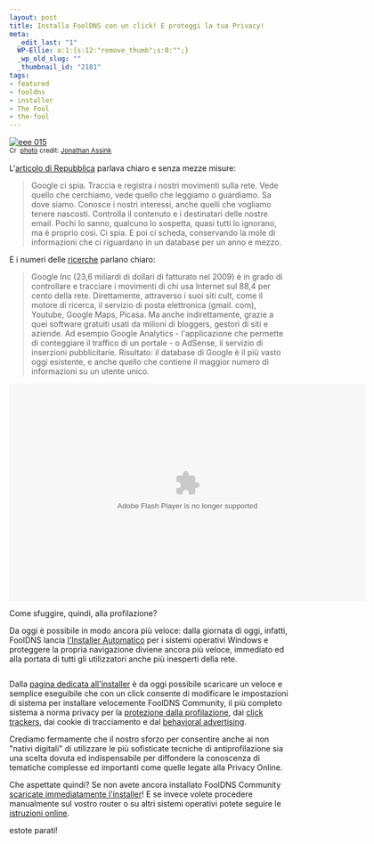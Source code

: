 ```yaml
--- 
layout: post
title: Installa FoolDNS con un click! E proteggi la tua Privacy!
meta: 
  _edit_last: "1"
  WP-Ellie: a:1:{s:12:"remove_thumb";s:0:"";}
  _wp_old_slug: ""
  _thumbnail_id: "2181"
tags: 
- featured
- fooldns
- installer
- The Fool
- the-fool
---
```

<a href="http://www.flickr.com/photos/19702022@N00/2218415080/" title="eee 015" target="_blank"><img src="http://farm3.static.flickr.com/2124/2218415080_1456478bd2.jpg" alt="eee 015" border="0" /></a>  
<small><a href="http://creativecommons.org/licenses/by-nd/2.0/" title="Attribution-NoDerivs License" target="_blank"><img src="http://www.lastknight.com/wp-content/plugins/photo-dropper/images/cc.png" alt="Creative Commons License" border="0" width="16" height="16" align="absmiddle" /></a> <a href="http://www.photodropper.com/photos/" target="_blank">photo</a> credit: <a href="http://www.flickr.com/photos/19702022@N00/2218415080/" title="Jonathan Assink" target="_blank">Jonathan Assink</a></small>

L'<a href="http://www.repubblica.it/tecnologia/2010/08/13/news/google_spia-6257171/">articolo di Repubblica</a> parlava  chiaro e senza mezze misure:  

<blockquote>Google ci spia. Traccia e registra i nostri movimenti sulla rete. Vede quello che cerchiamo, vede quello che leggiamo o guardiamo. Sa dove siamo. Conosce i nostri interessi, anche quelli che vogliamo tenere nascosti. Controlla il contenuto e i destinatari delle nostre email. Pochi lo sanno, qualcuno lo sospetta, quasi tutti lo ignorano, ma è proprio così. Ci spia. E poi ci scheda, conservando la mole di informazioni che ci riguardano in un database per un anno e mezzo.   
</blockquote>

E i numeri delle <a href="http://bits.blogs.nytimes.com/2009/06/02/google-is-top-tracker-of-surfers-in-study/?hp">ricerche</a> parlano chiaro:
<blockquote>Google Inc (23,6 miliardi di dollari di fatturato nel 2009) è in grado di controllare e tracciare i movimenti di chi usa Internet sul 88,4 per cento della rete. Direttamente, attraverso i suoi siti cult, come il motore di ricerca, il servizio di posta elettronica (gmail.  com), Youtube, Google Maps, Picasa. Ma anche indirettamente, grazie a quei software gratuiti usati da milioni di bloggers, gestori di siti e aziende. Ad esempio Google Analytics - l'applicazione che permette di conteggiare il traffico di un portale - o AdSense, il servizio di inserzioni pubblicitarie. Risultato: il database di Google è il più vasto oggi esistente, e anche quello che contiene il maggior numero di informazioni su un utente unico.  
</blockquote>
  
<object classid="clsid:d27cdb6e-ae6d-11cf-96b8-444553540000" codebase="http://download.macromedia.com/pub/shockwave/cabs/flash/swflash.cab#version=10,0,0,0" width="640" height="390"><param name="movie" value="http://tv.repubblica.it/static/swf/z_adv_player.swf"></param><param name="allowScriptAccess" value="always" /><param name="allowFullScreen" value="true"></param><param value="bgColor=black&amp;autostart=false&amp;keyT=&amp;key=&amp;baseURL=http://tv.repubblica.it/static/images/player/&amp;file=repubblicatv/file/2010/08/google_servizioprofiling120810.mp4&amp;repeat=false&amp;logo=1&amp;strip=0&amp;nielsenBrand=repubblicatv_&amp;brand=brand_repubblicaradio&amp;dState=normal&amp;scaleMethod=fit&amp;rel=false&amp;fsType=fl&amp;baseURL=http://tv.repubblica.it/static/images/player/&amp;videoTitle=Veniamo tutti schedati da internet&amp;streamURL=http://tv.repubblica.it/le-inchieste/veniamo-tutti-schedati-da-internet/51691?video&amp;nielsenBrand=repubblicatv_&amp;pub=tecno_e_scienze###" name="flashvars"><embed src="http://tv.repubblica.it/static/swf/z_adv_player.swf" allowScriptAccess="always"  type="application/x-shockwave-flash" allowfullscreen="true" width="640" height="390" flashvars="bgColor=black&amp;autostart=false&amp;keyT=&amp;key=&amp;baseURL=http://tv.repubblica.it/static/images/player/&amp;file=repubblicatv/file/2010/08/google_servizioprofiling120810.mp4&amp;repeat=false&amp;logo=1&amp;strip=0&amp;nielsenBrand=repubblicatv_&amp;brand=brand_repubblicaradio&amp;dState=normal&amp;scaleMethod=fit&amp;rel=false&amp;fsType=fl&amp;baseURL=http://tv.repubblica.it/static/images/player/&amp;videoTitle=Veniamo tutti schedati da internet&amp;streamURL=http://tv.repubblica.it/le-inchieste/veniamo-tutti-schedati-da-internet/51691?video&amp;nielsenBrand=repubblicatv_&amp;pub=tecno_e_scienze###"></embed></object>

Come sfuggire, quindi, alla profilazione?   
  
Da oggi è possibile in modo ancora più veloce: dalla giornata di oggi, infatti, FoolDNS lancia <a href="http://www.fooldns.com/fooldns-community/download/">l'Installer Automatico</a> per i sistemi operativi Windows e proteggere la propria navigazione diviene ancora più veloce, immediato ed alla portata di tutti gli utilizzatori anche più inesperti della rete.

<div class="installer" style="text-align:right">
<a href="http://www.fooldns.com/fooldns-community/download/"><img alt="" src="http://www.fooldns.com/wp-content/themes/c3/images/fdns-installer.png"</a/>
</a></div>

Dalla <a href="http://www.fooldns.com/fooldns-community/download/">pagina dedicata all'installer</a> è da oggi possibile scaricare un veloce e semplice eseguibile che con un click consente di modificare le impostazioni di sistema per installare velocemente FoolDNS Community, il più completo sistema a norma privacy per la <a href="http://www.fooldns.com/fooldns-community/">protezione dalla profilazione</a>, dai <a href="http://www.fooldns.com/fooldns-community/">click trackers</a>, dai cookie di tracciamento e dal <a href="http://www.fooldns.com/fooldns-community/">behavioral advertising</a>.  
  
Crediamo fermamente che il nostro sforzo per consentire anche ai non "nativi digitali" di utilizzare le più sofisticate tecniche di antiprofilazione sia una scelta dovuta ed indispensabile per diffondere la conoscenza di tematiche complesse ed importanti come quelle legate alla Privacy Online.  
  
Che aspettate quindi? Se non avete ancora installato FoolDNS Community <a href="http://www.fooldns.com/fooldns-community/download/">scaricate immediatamente l'installer</a>! E se invece volete procedere manualmente sul vostro router o su altri sistemi operativi potete seguire le <a href="http://www.fooldns.com/fooldns-community/come-si-installa/">istruzioni online</a>.

estote parati!
